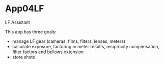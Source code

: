 App04LF
=======

LF Assistant

This app has three goals:   
* manage LF gear (cameras, films, filters, lenses, meters) 
* calculate exposure, factoring in meter results, reciprocity compensation, filter factors and bellows extension   
* store shots   
